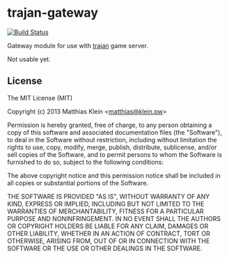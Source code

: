 trajan-gateway
==============

[![Build Status](https://travis-ci.org/matkl/trajan-gateway.png)](https://travis-ci.org/matkl/trajan-gateway)

Gateway module for use with [trajan](https://github.com/matkl/trajan) game server.

Not usable yet.

## License

The MIT License (MIT)

Copyright (c) 2013 Matthias Klein &lt;matthias@klein.pw&gt;

Permission is hereby granted, free of charge, to any person obtaining a copy of
this software and associated documentation files (the "Software"), to deal in
the Software without restriction, including without limitation the rights to
use, copy, modify, merge, publish, distribute, sublicense, and/or sell copies of
the Software, and to permit persons to whom the Software is furnished to do so,
subject to the following conditions:

The above copyright notice and this permission notice shall be included in all
copies or substantial portions of the Software.

THE SOFTWARE IS PROVIDED "AS IS", WITHOUT WARRANTY OF ANY KIND, EXPRESS OR
IMPLIED, INCLUDING BUT NOT LIMITED TO THE WARRANTIES OF MERCHANTABILITY, FITNESS
FOR A PARTICULAR PURPOSE AND NONINFRINGEMENT. IN NO EVENT SHALL THE AUTHORS OR
COPYRIGHT HOLDERS BE LIABLE FOR ANY CLAIM, DAMAGES OR OTHER LIABILITY, WHETHER
IN AN ACTION OF CONTRACT, TORT OR OTHERWISE, ARISING FROM, OUT OF OR IN
CONNECTION WITH THE SOFTWARE OR THE USE OR OTHER DEALINGS IN THE SOFTWARE.
